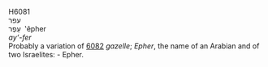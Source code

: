<body>
  <p>H6081<br>  עפר  <br> עֵפֶר  ‎  ‛êpher  <br><i>ay‘-fer </i><br>Probably a variation of <a href="h6082.htm">6082</a>  <i>gazelle</i>; <i>Epher</i>, the name of an Arabian and of two Israelites: - Epher.<br></p>
 </body>
